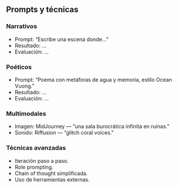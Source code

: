 ## Prompts y técnicas

### Narrativos
- Prompt: “Escribe una escena donde…”  
- Resultado: …  
- Evaluación: …

### Poéticos
- Prompt: “Poema con metáforas de agua y memoria, estilo Ocean Vuong.”  
- Resultado: …  
- Evaluación: …

### Multimodales
- Imagen: MidJourney — “una sala burocrática infinita en ruinas.”  
- Sonido: Riffusion — “glitch coral voices.”  

### Técnicas avanzadas
- Iteración paso a paso.
- Role prompting.
- Chain of thought simplificada.
- Uso de herramientas externas.
